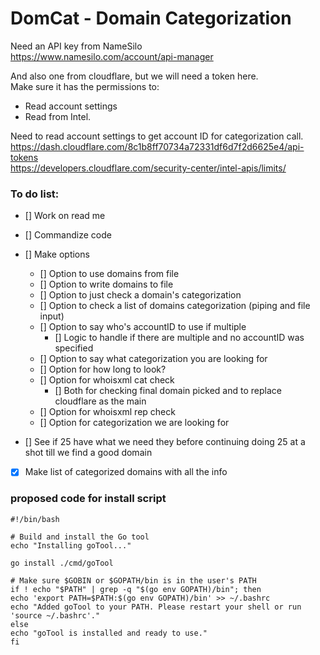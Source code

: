 # DomCat - Domain Categorization
   
Need an API key from NameSilo   
https://www.namesilo.com/account/api-manager   

And also one from cloudflare, but we will need a token here.   
Make sure it has the permissions to:
- Read account settings
- Read from Intel.   

Need to read account settings to get account ID for categorization call.   
https://dash.cloudflare.com/8c1b8ff70734a72331df6d7f2d6625e4/api-tokens   
https://developers.cloudflare.com/security-center/intel-apis/limits/

   
### To do list:
- [] Work on read me

- [] Commandize code

- [] Make options   
    - [] Option to use domains from file   
    - [] Option to write domains to file   
    - [] Option to just check a domain's categorization   
    - [] Option to check a list of domains categorization (piping and file input)  
    - [] Option to say who's accountID to use if multiple   
        - [] Logic to handle if there are multiple and no accountID was specified  
    - [] Option to say what categorization you are looking for
    - [] Option for how long to look?
    - [] Option for whoisxml cat check
        - [] Both for checking final domain picked and to replace cloudflare as the main
    - [] Option for whoisxml rep check 
    - [] Option for categorization we are looking for

- [] See if 25 have what we need they before continuing doing 25 at a shot till we find a good domain

- [X] Make list of categorized domains with all the info


### proposed code for install script
    #!/bin/bash

    # Build and install the Go tool
    echo "Installing goTool..."

    go install ./cmd/goTool

    # Make sure $GOBIN or $GOPATH/bin is in the user's PATH
    if ! echo "$PATH" | grep -q "$(go env GOPATH)/bin"; then
    echo 'export PATH=$PATH:$(go env GOPATH)/bin' >> ~/.bashrc
    echo "Added goTool to your PATH. Please restart your shell or run 'source ~/.bashrc'."
    else
    echo "goTool is installed and ready to use."
    fi
